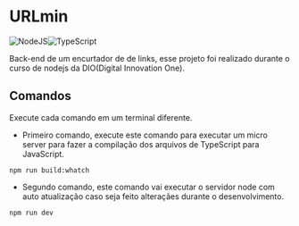 # URLmin
![NodeJS](https://img.shields.io/badge/node.js-6DA55F?style=for-the-badge&logo=node.js&logoColor=white)![TypeScript](https://img.shields.io/badge/typescript-%23007ACC.svg?style=for-the-badge&logo=typescript&logoColor=white)

Back-end de um encurtador de de links, esse projeto foi realizado durante o curso de nodejs da DIO(Digital Innovation One).

## Comandos

Execute cada comando em um terminal diferente.
- Primeiro comando, execute este comando para executar um micro server para fazer a compilação dos arquivos de TypeScript para JavaScript.

``
   npm run build:whatch 
``

- Segundo comando, este comando vai executar o servidor node com auto atualização caso seja feito alteraçães durante o desenvolvimento.

``
   npm run dev 
``